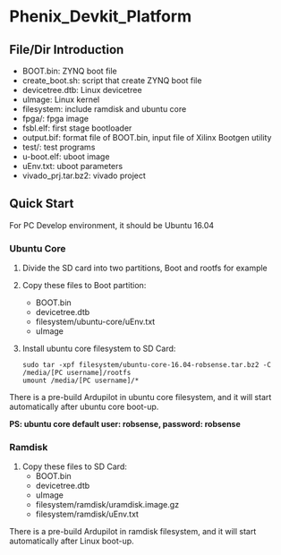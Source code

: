 # Phenix_Devkit_Platform

## File/Dir Introduction

-   BOOT.bin:             ZYNQ boot file
-   create_boot.sh:     script that create ZYNQ boot file
-   devicetree.dtb:      Linux devicetree
-   uImage:                  Linux kernel 
-   filesystem:             include ramdisk and ubuntu core 
-   fpga/:                      fpga image
-   fsbl.elf:                   first stage bootloader 
-   output.bif:             format file of BOOT.bin, input file of Xilinx Bootgen utility 
-   test/:                       test programs 
-   u-boot.elf:             uboot image 
-   uEnv.txt:                uboot parameters 
-   vivado_prj.tar.bz2:   vivado project

## Quick Start

For PC Develop environment, it should be Ubuntu 16.04

### Ubuntu Core

1. Divide the SD card into two partitions, Boot and rootfs for example

2. Copy these files to Boot partition:
   - BOOT.bin
   - devicetree.dtb
   - filesystem/ubuntu-core/uEnv.txt
   - uImage

3. Install ubuntu core filesystem to SD Card:

   ```
   sudo tar -xpf filesystem/ubuntu-core-16.04-robsense.tar.bz2 -C /media/[PC username]/rootfs
   umount /media/[PC username]/*
   ```

There is a pre-build Ardupilot in ubuntu core filesystem, and it will start automatically after ubuntu core boot-up.

**PS: ubuntu core default user: robsense, password: robsense**

### Ramdisk

1. Copy these files to SD Card:
   - BOOT.bin
   - devicetree.dtb
   - uImage
   - filesystem/ramdisk/uramdisk.image.gz
   - filesystem/ramdisk/uEnv.txt

There is a pre-build Ardupilot in ramdisk filesystem, and it will start automatically after Linux boot-up.

